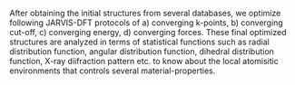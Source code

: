After obtaining the initial structures from several databases, we optimize following JARVIS-DFT protocols of a) converging k-points, b) converging cut-off, c) converging energy, d) converging forces. These final optimized structures are analyzed in terms of statistical functions such as radial distribution function, angular distribution function, dihedral distribution function, X-ray diifraction pattern etc. to know about the local atomisitic environments that controls several material-properties.

